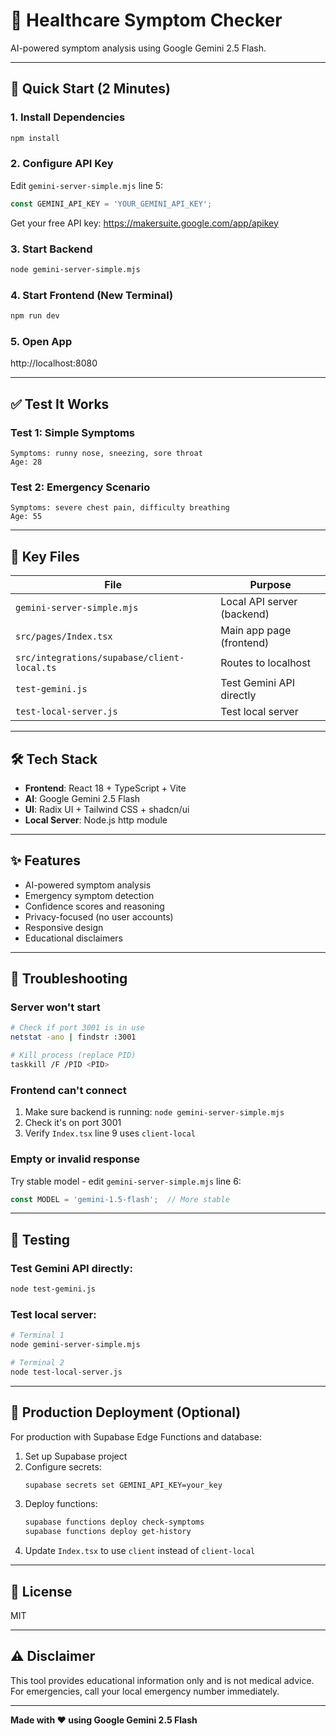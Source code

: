 # 🏥 Healthcare Symptom Checker

AI-powered symptom analysis using Google Gemini 2.5 Flash.

---

## 🚀 Quick Start (2 Minutes)

### 1. Install Dependencies
```bash
npm install
```

### 2. Configure API Key
Edit `gemini-server-simple.mjs` line 5:
```javascript
const GEMINI_API_KEY = 'YOUR_GEMINI_API_KEY';
```

Get your free API key: https://makersuite.google.com/app/apikey

### 3. Start Backend
```bash
node gemini-server-simple.mjs
```

### 4. Start Frontend (New Terminal)
```bash
npm run dev
```

### 5. Open App
http://localhost:8080

---

## ✅ Test It Works

### Test 1: Simple Symptoms
```
Symptoms: runny nose, sneezing, sore throat
Age: 28
```

### Test 2: Emergency Scenario
```
Symptoms: severe chest pain, difficulty breathing
Age: 55
```

---

## 📁 Key Files

| File | Purpose |
|------|---------|
| `gemini-server-simple.mjs` | Local API server (backend) |
| `src/pages/Index.tsx` | Main app page (frontend) |
| `src/integrations/supabase/client-local.ts` | Routes to localhost |
| `test-gemini.js` | Test Gemini API directly |
| `test-local-server.js` | Test local server |

---

## 🛠️ Tech Stack

- **Frontend**: React 18 + TypeScript + Vite
- **AI**: Google Gemini 2.5 Flash
- **UI**: Radix UI + Tailwind CSS + shadcn/ui
- **Local Server**: Node.js http module

---

## ✨ Features

- AI-powered symptom analysis
- Emergency symptom detection
- Confidence scores and reasoning
- Privacy-focused (no user accounts)
- Responsive design
- Educational disclaimers

---

## 🐛 Troubleshooting

### Server won't start
```bash
# Check if port 3001 is in use
netstat -ano | findstr :3001

# Kill process (replace PID)
taskkill /F /PID <PID>
```

### Frontend can't connect
1. Make sure backend is running: `node gemini-server-simple.mjs`
2. Check it's on port 3001
3. Verify `Index.tsx` line 9 uses `client-local`

### Empty or invalid response
Try stable model - edit `gemini-server-simple.mjs` line 6:
```javascript
const MODEL = 'gemini-1.5-flash';  // More stable
```

---

## 🧪 Testing

### Test Gemini API directly:
```bash
node test-gemini.js
```

### Test local server:
```bash
# Terminal 1
node gemini-server-simple.mjs

# Terminal 2
node test-local-server.js
```

---

## 🚀 Production Deployment (Optional)

For production with Supabase Edge Functions and database:

1. Set up Supabase project
2. Configure secrets:
   ```bash
   supabase secrets set GEMINI_API_KEY=your_key
   ```
3. Deploy functions:
   ```bash
   supabase functions deploy check-symptoms
   supabase functions deploy get-history
   ```
4. Update `Index.tsx` to use `client` instead of `client-local`

---

## 📝 License

MIT

---

## ⚠️ Disclaimer

This tool provides educational information only and is not medical advice. For emergencies, call your local emergency number immediately.

---

**Made with ❤️ using Google Gemini 2.5 Flash**
